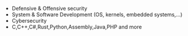 - Defensive & Offensive security
- System & Software Development (OS, kernels, embedded systems,...)
- Cybersecurity
- C,C++,C#,Rust,Python,Assembly,Java,PHP and more

